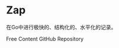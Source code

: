 # Zap

在Go中进行极快的、结构化的、水平化的记录。


<ResourceGroupTitle>Free Content</ResourceGroupTitle>
<BadgeLink colorScheme='blue' badgeText='GitHub Repository' href='https://github.com/uber-go/zap'>GitHub Repository</BadgeLink>
